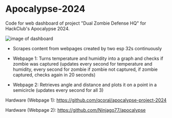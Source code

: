 # Apocalypse-2024

Code for web dashboard of project "Dual Zombie Defense HQ" for HackClub's Apocalypse 2024.

![image of dashboard](https://github.com/JaehyeongPark06/Apocalypse-2024/assets/78674944/226c4ba3-fcbd-4f0d-b69c-678d0a56d1da)

- Scrapes content from webpages created by two esp 32s continuously

- Webpage 1: Turns temperature and humidity into a graph and checks if zombie was captured (updates every second for temperature and humidity, every second for zombie if zombie not captured, if zombie captured, checks again in 20 seconds)

- Webpage 2: Retrieves angle and distance and plots it on a point in a semicircle (updates every second for all 3)

Hardware (Webpage 1): https://github.com/qcoral/apocalypse-project-2024

Hardware (Webpage 2): https://github.com/Ninjago77/apocalypse
